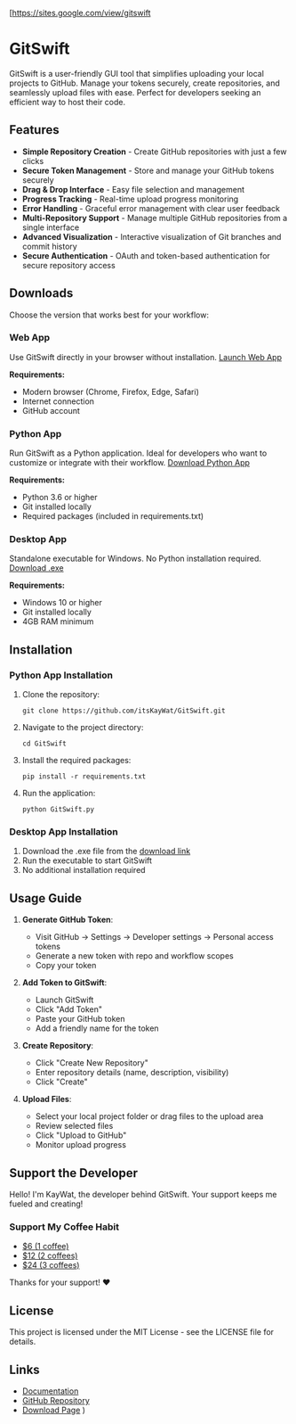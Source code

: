 [https://sites.google.com/view/gitswift

# GitSwift

GitSwift is a user-friendly GUI tool that simplifies uploading your local projects to GitHub. Manage your tokens securely, create repositories, and seamlessly upload files with ease. Perfect for developers seeking an efficient way to host their code.

## Features

- **Simple Repository Creation** - Create GitHub repositories with just a few clicks
- **Secure Token Management** - Store and manage your GitHub tokens securely
- **Drag & Drop Interface** - Easy file selection and management
- **Progress Tracking** - Real-time upload progress monitoring
- **Error Handling** - Graceful error management with clear user feedback
- **Multi-Repository Support** - Manage multiple GitHub repositories from a single interface
- **Advanced Visualization** - Interactive visualization of Git branches and commit history
- **Secure Authentication** - OAuth and token-based authentication for secure repository access

## Downloads

Choose the version that works best for your workflow:

### Web App
Use GitSwift directly in your browser without installation.
[Launch Web App](https://github.com/itsKayWat/GitSwift/tree/main)

**Requirements:**
- Modern browser (Chrome, Firefox, Edge, Safari)
- Internet connection
- GitHub account

### Python App
Run GitSwift as a Python application. Ideal for developers who want to customize or integrate with their workflow.
[Download Python App](https://github.com/itsKayWat/GitSwift/tree/main)

**Requirements:**
- Python 3.6 or higher
- Git installed locally
- Required packages (included in requirements.txt)

### Desktop App
Standalone executable for Windows. No Python installation required.
[Download .exe](https://drive.google.com/file/d/1Ki9NB4GzOZHlq6y8IUw1ji2Rf8V5ygFu/view?usp=sharing)

**Requirements:**
- Windows 10 or higher
- Git installed locally
- 4GB RAM minimum

## Installation

### Python App Installation
1. Clone the repository:
   ```
   git clone https://github.com/itsKayWat/GitSwift.git
   ```
2. Navigate to the project directory:
   ```
   cd GitSwift
   ```
3. Install the required packages:
   ```
   pip install -r requirements.txt
   ```
4. Run the application:
   ```
   python GitSwift.py
   ```

### Desktop App Installation
1. Download the .exe file from the [download link](https://drive.google.com/file/d/1Ki9NB4GzOZHlq6y8IUw1ji2Rf8V5ygFu/view?usp=sharing)
2. Run the executable to start GitSwift
3. No additional installation required

## Usage Guide

1. **Generate GitHub Token**:
   - Visit GitHub → Settings → Developer settings → Personal access tokens
   - Generate a new token with repo and workflow scopes
   - Copy your token

2. **Add Token to GitSwift**:
   - Launch GitSwift
   - Click "Add Token"
   - Paste your GitHub token
   - Add a friendly name for the token

3. **Create Repository**:
   - Click "Create New Repository"
   - Enter repository details (name, description, visibility)
   - Click "Create"

4. **Upload Files**:
   - Select your local project folder or drag files to the upload area
   - Review selected files
   - Click "Upload to GitHub"
   - Monitor upload progress

## Support the Developer

Hello! I'm KayWat, the developer behind GitSwift. Your support keeps me fueled and creating!

### Support My Coffee Habit

- [$6 (1 coffee)](https://www.paypal.com/donate/?hosted_button_id=J3ABMPG6MQF3L&custom=1coffee)
- [$12 (2 coffees)](https://www.paypal.com/donate/?hosted_button_id=J3ABMPG6MQF3L&custom=2coffees)
- [$24 (3 coffees)](https://www.paypal.com/donate/?hosted_button_id=J3ABMPG6MQF3L&custom=3coffees)

Thanks for your support! ❤️

## License

This project is licensed under the MIT License - see the LICENSE file for details.

## Links

- [Documentation](https://sites.google.com/view/gitswift/readme)
- [GitHub Repository](https://github.com/itsKayWat/GitSwift)
- [Download Page](https://sites.google.com/view/gitswift/download)
)
